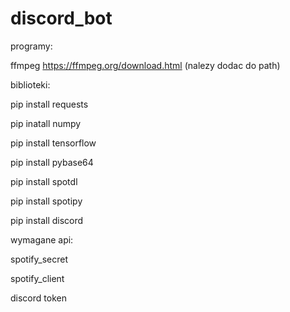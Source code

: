 # discord_bot

programy: 

ffmpeg https://ffmpeg.org/download.html (nalezy dodac do path)

biblioteki: 

pip install requests

pip inatall numpy

pip install tensorflow

pip install pybase64

pip install spotdl

pip install spotipy

pip install discord

wymagane api:

spotify_secret

spotify_client

discord token


